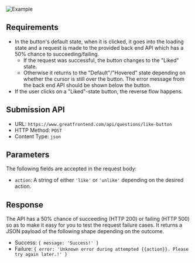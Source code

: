 ![Example](https://www.greatfrontend.com/img/questions/like-button/like-button-states.png)

## Requirements

- In the button's default state, when it is clicked, it goes into the loading state and a request is made to the provided back end API which has a 50% chance to succeeding/failing.
  - If the request was successful, the button changes to the "Liked" state.
  - Otherwise it returns to the "Default"/"Hovered" state depending on whether the cursor is still over the button. The error message from the back end API should be shown below the button.
- If the user clicks on a "Liked"-state button, the reverse flow happens.

## Submission API

- URL: `https://www.greatfrontend.com/api/questions/like-button`
- HTTP Method: `POST`
- Content Type: `json`

## Parameters

The following fields are accepted in the request body:

- `action`: A string of either `'like'` or `'unlike'` depending on the desired action.

## Response

The API has a 50% chance of succeeding (HTTP 200) or failing (HTTP 500) so as to make it easy for you to test the request failure cases. It returns a JSON payload of the following shape depending on the outcome.

- Success: `{ message: 'Success!' }`
- Failure: `{ error: 'Unknown error during attempted {{action}}. Please try again later.!' }`

